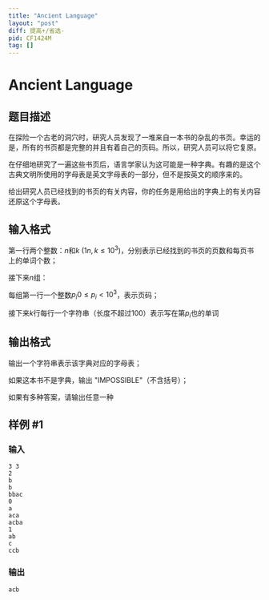 ```yaml
---
title: "Ancient Language"
layout: "post"
diff: 提高+/省选-
pid: CF1424M
tag: []
---
```


# Ancient Language

## 题目描述

在探险一个古老的洞穴时，研究人员发现了一堆来自一本书的杂乱的书页。幸运的是，所有的书页都是完整的并且有着自己的页码。所以，研究人员可以将它复原。

在仔细地研究了一遍这些书页后，语言学家认为这可能是一种字典。有趣的是这个古典文明所使用的字母表是英文字母表的一部分，但不是按英文的顺序来的。

给出研究人员已经找到的书页的有关内容，你的任务是用给出的字典上的有关内容还原这个字母表。

## 输入格式

第一行两个整数：$n$和$k$ $(1n,k≤10^3)$，分别表示已经找到的书页的页数和每页书上的单词个数；

接下来$n$组：

 每组第一行一个整数$p_i$$0≤p_i<10^3$，表示页码；

 接下来$k$行每行一个字符串（长度不超过100）表示写在第$p_i$也的单词

## 输出格式

输出一个字符串表示该字典对应的字母表；
 
 如果这本书不是字典，输出 "IMPOSSIBLE"（不含括号）；
 
 如果有多种答案，请输出任意一种

## 样例 #1

### 输入

```
3 3
2
b
b
bbac
0
a
aca
acba
1
ab
c
ccb
```

### 输出

```
acb
```

